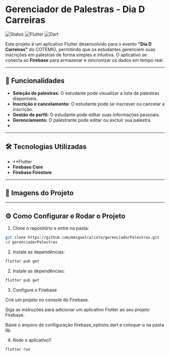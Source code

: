 # Gerenciador de Palestras - Dia D Carreiras 

![Status](https://img.shields.io/badge/status-concluído-green)
![Flutter](https://img.shields.io/badge/Flutter-3.35.2-blue)
![Dart](https://img.shields.io/badge/Dart-3.9.0-blueviolet)


Este projeto é um aplicativo Flutter desenvolvido para o evento **"Dia D Carreiras"** do COTEMIG, permitindo que os estudantes gerenciem suas inscrições em palestras de forma simples e intuitiva. O aplicativo se conecta ao **Firebase** para armazenar e sincronizar os dados em tempo real.

---

## 🚀 Funcionalidades

- **Seleção de palestras:** O estudante pode visualizar a lista de palestras disponíveis.
- **Inscrição e cancelamento:** O estudante pode se inscrever ou cancelar a inscrição.
- **Gestão de perfil:** O estudante pode editar suas informações pessoais.
- **Gerenciamento:** O palestrante pode editar ou excluir sua palestra.
- 
---

## 🛠️ Tecnologias Utilizadas

- **Flutter
- **Firebase Core**
- **Firebase Firestore**

---

## 📸 Imagens do Projeto


---

## ⚙️ Como Configurar e Rodar o Projeto

1. Clone o repositório e entre na pasta:

```bash
git clone https://github.com/mmiguelcalixto/gerenciadorPalestras.git
cd gerenciadorPalestras
```

2. Instale as dependências:
   
```bash
flutter pub get
```

2. Instale as dependências:
   
```bash
flutter pub get
```

3. Configure o Firebase

Crie um projeto no console do Firebase.

Siga as instruções para adicionar um aplicativo Flutter ao seu projeto Firebase.

Baixe o arquivo de configuração firebase_options.dart e coloque-o na pasta lib.

4. Rode o aplicativo!!

```bash
flutter run
```
   


